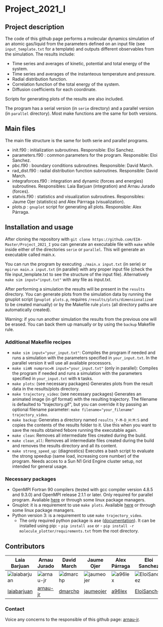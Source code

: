 # Project_2021_I

## Project description

The code of this github page performs a molecular dynamics simulation of an atomic gas/liquid from the parameters defined on an input file (see `input_template.txt` for a template) and outputs different observables from the simulation. The results include:

- Time series and averages of kinetic, potential and total energy of the system.
- Time series and averages of the instanteous temperature and pressure.
- Radial distribution function.
- Correlation function of the total energy of the system.
- Diffusion coefficients for each coordinate.

Scripts for generating plots of the results are also included.

The program has a serial version (in `serie` directory) and a parallel version (in `parallel` directory). Most make functions are the same for both versions.

## Main files
The main file structure is the same for both serie and parallel programs.
- init.f90 : initialization subroutines. Responsible: Eloi Sanchez.
- parameters.f90 : common parameters for the program. Responsible: Eloi Sanchez.
- pbc.f90 : boundary conditions subroutines. Responsible: David March.
- rad_dist.f90 : radial distribution function subroutines. Responsible: David March.
- integraforces.f90 : integration and dynamic (forces and energies) subroutines. Responsibles: Laia Barjuan (integration) and Arnau Jurado (forces).
- statvis.f90 : statistics and visualization subroutines. Responsibles: Jaume Ojer (statistics) and Alex Párrraga (visualization).
- plots.p : `gnuplot` script for generating all plots. Responsible: Alex Párraga.

## Installation and usage

After cloning the repository with `git clone https://github.com/EIA-Master/Project_2021_I` you can generate an executable file with `make` while inside either of the directories `serie` or `parallel`. This will generate an executable called main.x.

You can run the program by executing `./main.x input.txt` (in serie) or `mpirun main.x input.txt` (in parallel) with any proper input file (check the file input_template.txt to see the structure of the input file).
Alternatively `make sim input="input.txt"` with any file as input.txt.

After performing a simulation the results will be present in the `results` directory. You can generate plots from the simulation data by running the gnuplot script (`gnuplot plots.p`, requires `/results/plots/dimensionalized` to be created manually) or by the Makefile rule `plots` (all directory paths are automatically created).

Warning: if you run another simulation the results from the previous one will be erased. You can back them up manually or by using the `backup` Makefile rule.

### Additional Makefile recipes

- `make sim input="your_input.txt"`: Compiles the program if needed and runs a simulation with the parameters specified in `your_input.txt`. In the parallel version it will use all available processors.
- `make simN numproc=N input="your_input.txt"` (only in parallel): Compiles the program if needed and runs a simulation with the parameters specified in `your_input.txt` with `N` tasks.
- `make plots`: (see necessary packages) Generates plots from the result data in the results/plots directory.
- `make trajectory_video`: (see necessary packages) Generates an animated image (in gif format) with the resulting trajectory. The filename is defaulted to "trajectory.gif", but you can override it by passing an optional filename parameter: `make filename="your_filename" trajectory_video`.
- `make backup`: Generates a directory named `results_Y-M-D_H:M:S` and copies the contents of the results folder to it. Use this when you want to save the results obtained febore running the executable again.
- `make clean`: Removes all intermediate files created during the build.
- `make clean_all`: Removes all intermediate files created during the build and removes the results directory and all its content.
- `make strong_speed_up`: (diagnostics) Executes a bash script to evaluate the strong speedup (same load, increasing core number) of the program. Needs acces to a Sun N1 Grid Engine cluster setup, not intended for general usage.  
### Necessary packages
- OpenMPI Fortran 90 compilers (tested with gcc compiler version 4.8.5 and 9.3.0) and OpenMPI release 2.1.1 or later. Only required for parallel program. Avaliable [here](https://www.open-mpi.org/software/ompi/v4.1/) or through some linux package managers.
- Gnuplot: it is a requirement to use `make plots`. Available [here](http://www.gnuplot.info/) or through some linux package managers.
- Python version 3: is a requirement to use `make trajectory_video`.
  - The only required python package is ase ([documentation](https://wiki.fysik.dtu.dk/ase/)). It can be installed using pip: - `pip install ase`
    or - `pip install -r molecule_plotter/requirements.txt` from the root directory.

## Contributors

| Laia Barjuan                                                                   | Arnau Jurado                                                             | David March                                                            | Jaume Ojer                                                                 | Alex Párraga                                                         | Eloi Sanchez                                                                   |
| ------------------------------------------------------------------------------ | ------------------------------------------------------------------------ | ---------------------------------------------------------------------- | -------------------------------------------------------------------------- | -------------------------------------------------------------------- | ------------------------------------------------------------------------------ |
| ![laiabarjuan](https://avatars.githubusercontent.com/u/79266111 "laiabarjuan") | ![arnau-jr](https://avatars.githubusercontent.com/u/48213666 "arnau-jr") | ![dmarchp](https://avatars.githubusercontent.com/u/79266176 "dmarchp") | ![jaumeojer](https://avatars.githubusercontent.com/u/79266127 "jaumeojer") | ![a96lex](https://avatars.githubusercontent.com/u/62766970 "a96lex") | ![EloiSanchez](https://avatars.githubusercontent.com/u/79266117 "EloiSanchez") |
| [laiabarjuan](https://github.com/laiabarjuan)                                  | [arnau-jr](https://github.com/arnau-jr)                                  | [dmarchp](https://github.com/dmarchp)                                  | [jaumeojer](https://github.com/jaumeojer)                                  | [a96lex](https://github.com/a96lex)                                  | [EloiSanchez](https://github.com/EloiSanchez)                                  |

### Contact

Voice any concerns to the responsible of this github page: [arnau-jr](https://github.com/arnau-jr).
